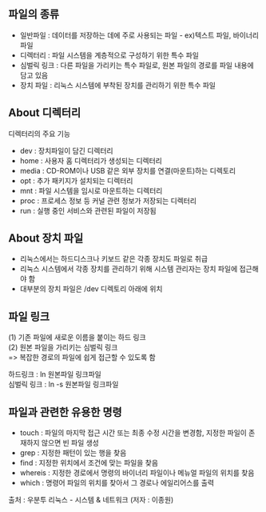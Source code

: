 파일의 종류
--------
+ 일반파일 : 데이터를 저장하는 데에 주로 사용되는 파일 - ex)텍스트 파일, 바이너리 파일
+ 디렉터리 : 파일 시스템을 계층적으로 구성하기 위한 특수 파일
+ 심벌릭 링크 : 다른 파일을 가리키는 특수 파일로, 원본 파일의 경로를 파일 내용에 담고 있음
+ 장치 파일 : 리눅스 시스템에 부착된 장치를 관리하기 위한 특수 파일

About 디렉터리
------------
디렉터리의 주요 기능
+ dev : 장치파일이 담긴 디렉터리
+ home : 사용자 홈 디렉터리가 생성되는 디렉터리
+ media : CD-ROM이나 USB 같은 외부 장치를 연결(마운트)하는 디렉토리
+ opt : 추가 패키지가 설치되는 디렉터리
+ mnt : 파일 시스템을 임시로 마운트하는 디렉터리
+ proc : 프로세스 정보 등 커널 관련 정보가 저장되는 디렉터리
+ run : 실행 중인 서비스와 관련된 파일이 저장됨

About 장치 파일
-------------
+ 리눅스에서는 하드디스크나 키보드 같은 각종 장치도 파일로 취급   
+ 리눅스 시스템에서 각종 장치를 관리하기 위해 시스템 관리자는 장치 파일에 접근해야 함   
+ 대부분의 장치 파일은 /dev 디렉토리 아래에 위치   

파일 링크
-------
(1) 기존 파일에 새로운 이름을 붙이는 하드 링크   
(2) 원본 파일을 가리키는 심벌릭 링크   
=> 복잡한 경로의 파일에 쉽게 접근할 수 있도록 함   

하드링크 : ln 원본파일 링크파일   
심벌릭 링크 : ln -s 원본파일 링크파일

파일과 관련한 유용한 명령
--------------------
+ touch : 파일의 마지막 접근 시간 또는 최종 수정 시간을 변경함, 지정한 파일이 존재하지 않으면 빈 파일 생성   
+ grep : 지정한 패턴이 있는 행을 찾음
+ find : 지정한 위치에서 조건에 맞는 파일을 찾음
+ whereis : 지정한 경로에서 명령의 바이너리 파일이나 메뉴얼 파일의 위치를 찾음
+ which : 명령어 파일의 위치를 찾아서 그 경로나 에일리어스를 출력

출처 : 우분투 리눅스 - 시스템 & 네트워크 (저자 : 이종원)
